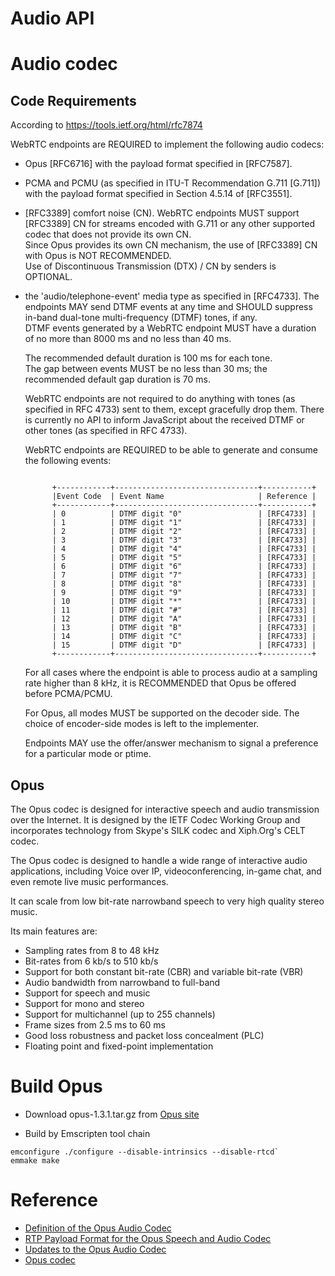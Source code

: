 # Audio API



# Audio codec

## Code Requirements

According to https://tools.ietf.org/html/rfc7874

WebRTC endpoints are REQUIRED to implement the following audio codecs:

* Opus [RFC6716] with the payload format specified in [RFC7587].

* PCMA and PCMU (as specified in ITU-T Recommendation G.711 [G.711])
  with the payload format specified in Section 4.5.14 of [RFC3551].
      
      
* [RFC3389] comfort noise (CN).  WebRTC endpoints MUST support [RFC3389] CN for streams encoded with G.711 or any other supported codec that does not provide its own CN.  
 Since Opus provides its own CN mechanism, the use of [RFC3389] CN with Opus is NOT RECOMMENDED.  
 Use of Discontinuous Transmission (DTX) / CN by senders is OPTIONAL.      


*  the 'audio/telephone-event' media type as specified in [RFC4733].
   The endpoints MAY send DTMF events at any time and SHOULD suppress in-band dual-tone multi-frequency (DTMF) tones, if any.  
   DTMF events generated by a WebRTC endpoint MUST have a duration of no more than 8000 ms and no less than 40 ms.  
   
   The recommended default duration is 100 ms for each tone.  
   The gap between events MUST be no less than 30 ms; the recommended default gap duration is 70 ms.
   
   WebRTC endpoints are not required to do anything with tones (as specified in RFC 4733) sent to them, except gracefully drop them.
   There is currently no API to inform JavaScript about the received DTMF or other tones (as specified in RFC 4733).  
   
   WebRTC endpoints are REQUIRED to be able to generate and consume the following  events:
   
   
   ```
      
         +------------+--------------------------------+-----------+
         |Event Code  | Event Name                     | Reference |
         +------------+--------------------------------+-----------+
         | 0          | DTMF digit "0"                 | [RFC4733] |
         | 1          | DTMF digit "1"                 | [RFC4733] |
         | 2          | DTMF digit "2"                 | [RFC4733] |
         | 3          | DTMF digit "3"                 | [RFC4733] |
         | 4          | DTMF digit "4"                 | [RFC4733] |
         | 5          | DTMF digit "5"                 | [RFC4733] |
         | 6          | DTMF digit "6"                 | [RFC4733] |
         | 7          | DTMF digit "7"                 | [RFC4733] |
         | 8          | DTMF digit "8"                 | [RFC4733] |
         | 9          | DTMF digit "9"                 | [RFC4733] |
         | 10         | DTMF digit "*"                 | [RFC4733] |
         | 11         | DTMF digit "#"                 | [RFC4733] |
         | 12         | DTMF digit "A"                 | [RFC4733] |
         | 13         | DTMF digit "B"                 | [RFC4733] |
         | 14         | DTMF digit "C"                 | [RFC4733] |
         | 15         | DTMF digit "D"                 | [RFC4733] |
         +------------+--------------------------------+-----------+

   ```
   

   For all cases where the endpoint is able to process audio at a sampling rate higher than 8 kHz, it is RECOMMENDED that Opus be offered before PCMA/PCMU.  
   
   For Opus, all modes MUST be supported on the decoder side.  The choice of encoder-side modes is left to the implementer.  
   
   Endpoints MAY use the offer/answer mechanism to signal a preference for a particular mode or ptime.


## Opus


The Opus codec is designed for interactive speech and audio transmission over the Internet. 
It is designed by the IETF Codec Working Group and incorporates technology from Skype's SILK codec and Xiph.Org's CELT codec.

The Opus codec is designed to handle a wide range of interactive audio applications, 
including Voice over IP, videoconferencing, in-game chat, and even remote live music performances. 

It can scale from low bit-rate narrowband speech to very high quality stereo music. 

Its main features are:

* Sampling rates from 8 to 48 kHz
* Bit-rates from 6 kb/s to 510 kb/s
* Support for both constant bit-rate (CBR) and variable bit-rate (VBR)
* Audio bandwidth from narrowband to full-band
* Support for speech and music
* Support for mono and stereo
* Support for multichannel (up to 255 channels)
* Frame sizes from 2.5 ms to 60 ms
* Good loss robustness and packet loss concealment (PLC)
* Floating point and fixed-point implementation


# Build Opus
* Download opus-1.3.1.tar.gz from [Opus site](http://opus-codec.org)

* Build by Emscripten tool chain

```shell script
emconfigure ./configure --disable-intrinsics --disable-rtcd`   
emmake make
```



# Reference
* [ Definition of the Opus Audio Codec](https://tools.ietf.org/html/rfc6716)
* [RTP Payload Format for the Opus Speech and Audio Codec](https://tools.ietf.org/html/rfc7587)
* [Updates to the Opus Audio Codec](https://tools.ietf.org/html/rfc8251)
* [Opus codec](http://opus-codec.org)